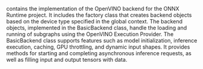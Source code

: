 contains the implementation of the OpenVINO backend for the ONNX Runtime project. It includes the factory class that creates backend objects based on the device type specified in the global context. The backend objects, implemented in the BasicBackend class, handle the loading and running of subgraphs using the OpenVINO Execution Provider. The BasicBackend class supports features such as model initialization, inference execution, caching, GPU throttling, and dynamic input shapes. It provides methods for starting and completing asynchronous inference requests, as well as filling input and output tensors with data.